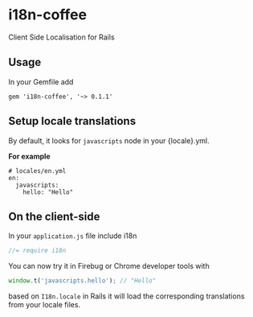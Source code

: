 i18n-coffee
===========

Client Side Localisation for Rails


Usage
-----

In your Gemfile add

    gem 'i18n-coffee', '~> 0.1.1'


Setup locale translations
-------------------------

By default, it looks for `javascripts` node in your {locale}.yml.

**For example**

    # locales/en.yml
    en:
      javascripts:
        hello: "Hello"


On the client-side
------------------

In your `application.js` file include i18n

```javascript
//= require i18n
```

You can now try it in Firebug or Chrome developer tools with

```javascript
window.t('javascripts.hello'); // "Hello"
```

based on `I18n.locale` in Rails it will load the corresponding translations from your locale files.




